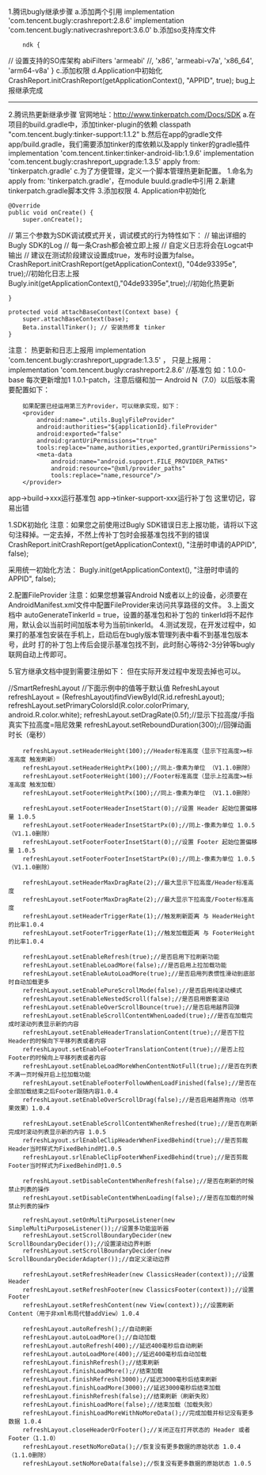 1.腾讯bugly继承步骤
 a.添加两个引用
 implementation 'com.tencent.bugly:crashreport:2.8.6'
 implementation 'com.tencent.bugly:nativecrashreport:3.6.0'
 b.添加so支持库文件

        ndk {
// 设置支持的SO库架构
            abiFilters 'armeabi' //, 'x86', 'armeabi-v7a', 'x86_64', 'arm64-v8a'
        }
  c.添加权限
          <uses-permission android:name="android.permission.READ_PHONE_STATE"/>
          <uses-permission android:name="android.permission.INTERNET" />
          <uses-permission android:name="android.permission.ACCESS_NETWORK_STATE" />
          <uses-permission android:name="android.permission.ACCESS_WIFI_STATE" />
          <uses-permission android:name="android.permission.READ_LOGS" />
   d.Application中初始化
      CrashReport.initCrashReport(getApplicationContext(), "APPID", true);
   bug上报继承完成

********************************************************
2.腾讯热更新继承步骤
官网地址：http://www.tinkerpatch.com/Docs/SDK
a.在项目的build.gradle中，添加tinker-plugin的依赖
   classpath "com.tencent.bugly:tinker-support:1.1.2"
b.然后在app的gradle文件app/build.gradle，我们需要添加tinker的库依赖以及apply tinker的gradle插件
   implementation 'com.tencent.tinker:tinker-android-lib:1.9.6'
   implementation 'com.tencent.bugly:crashreport_upgrade:1.3.5'
   apply from: 'tinkerpatch.gradle'
c.为了方便管理，定义一个脚本管理热更新配置。
   1.命名为apply from: 'tinkerpatch.gradle'，在module buuld.gradle中引用
   2.新建tinkerpatch.gradle脚本文件
   3.添加权限
     <uses-permission android:name="android.permission.INTERNET"/>
     <uses-permission android:name="android.permission.WRITE_EXTERNAL_STORAGE"/>
     <uses-permission android:name="android.permission.READ_EXTERNAL_STORAGE"/>
   4. Application中初始化

    @Override
    public void onCreate() {
        super.onCreate();
//        第三个参数为SDK调试模式开关，调试模式的行为特性如下：
//        输出详细的Bugly SDK的Log
//        每一条Crash都会被立即上报
//                自定义日志将会在Logcat中输出
//        建议在测试阶段建议设置成true，发布时设置为false。
        CrashReport.initCrashReport(getApplicationContext(), "04de93395e", true);//初始化日志上报
        Bugly.init(getApplicationContext(),"04de93395e",true);//初始化热更新

    }

    protected void attachBaseContext(Context base) {
        super.attachBaseContext(base);
        Beta.installTinker(); // 安装热修复 tinker
    }


 注意：
 热更新和日志上报用  implementation 'com.tencent.bugly:crashreport_upgrade:1.3.5' ，
 只是上报用：    implementation 'com.tencent.bugly:crashreport:2.8.6'
 //基准包 如：1.0.0-base   每次更新增加1 1.0.1-patch，注意后缀和加一
Android N（7.0）以后版本需要配置如下：
        <provider
            android:name="android.support.v4.content.FileProvider"
            android:authorities="${applicationId}.fileProvider"
            android:exported="false"
            android:grantUriPermissions="true">
            <meta-data
                android:name="android.support.FILE_PROVIDER_PATHS"
                android:resource="@xml/provider_paths"/>
        </provider>

        如果配置已经运用第三方Provider，可以继承实现，如下：
        <provider
            android:name=".utils.BuglyFileProvider"
            android:authorities="${applicationId}.fileProvider"
            android:exported="false"
            android:grantUriPermissions="true"
            tools:replace="name,authorities,exported,grantUriPermissions">
            <meta-data
                android:name="android.support.FILE_PROVIDER_PATHS"
                android:resource="@xml/provider_paths"
                tools:replace="name,resource"/>
        </provider>


 app->build->xxx运行基准包
 app->tinker-support-xxx运行补丁包  这里切记，容易出错

 1.SDK初始化
 注意：如果您之前使用过Bugly SDK错误日志上报功能，请将以下这句注释掉。一定去掉，不然上传补丁包时会报基准包找不到的错误
 CrashReport.initCrashReport(getApplicationContext(), "注册时申请的APPID", false);

 采用统一初始化方法：
 Bugly.init(getApplicationContext(), "注册时申请的APPID", false);

 2.配置FileProvider
 注意：如果您想兼容Android N或者以上的设备，必须要在AndroidManifest.xml文件中配置FileProvider来访问共享路径的文件。
  <provider
  android:name="android.support.v4.content.FileProvider"
  android:authorities="${applicationId}.fileProvider"
  android:exported="false" android:grantUriPermissions="true">
     <meta-data
  android:name="android.support.FILE_PROVIDER_PATHS"
  android:resource="@xml/provider_paths"/>
 </provider>
 3.上面文档中 autoGenerateTinkerId = true，设置的基准包和补丁包的
 tinkerId将不起作用，默认会以当前时间加版本号为当前tinkerId。
 4.测试发现，在开发过程中，如果打的基准包安装在手机上，启动后在bugly版本管理列表中看不到基准包版本号，此时
 打的补丁包上传后会提示基准包找不到，此时耐心等待2-3分钟等bugly联网自动上传即可。

 5.官方继承文档中提到需要注册如下：
 <activity android:name="com.tencent.bugly.beta.ui.BetaActivity"
               android:configChanges="keyboardHidden|orientation|screenSize|locale"
               android:theme="@android:style/Theme.Translucent" />
 但在实际开发过程中发现去掉也可以。



//SmartRefreshLayout
  //下面示例中的值等于默认值
        RefreshLayout refreshLayout = (RefreshLayout)findViewById(R.id.refreshLayout);
        refreshLayout.setPrimaryColorsId(R.color.colorPrimary, android.R.color.white);
        refreshLayout.setDragRate(0.5f);//显示下拉高度/手指真实下拉高度=阻尼效果
        refreshLayout.setReboundDuration(300);//回弹动画时长（毫秒）

        refreshLayout.setHeaderHeight(100);//Header标准高度（显示下拉高度>=标准高度 触发刷新）
        refreshLayout.setHeaderHeightPx(100);//同上-像素为单位 （V1.1.0删除）
        refreshLayout.setFooterHeight(100);//Footer标准高度（显示上拉高度>=标准高度 触发加载）
        refreshLayout.setFooterHeightPx(100);//同上-像素为单位 （V1.1.0删除）

        refreshLayout.setFooterHeaderInsetStart(0);//设置 Header 起始位置偏移量 1.0.5
        refreshLayout.setFooterHeaderInsetStartPx(0);//同上-像素为单位 1.0.5 （V1.1.0删除）
        refreshLayout.setFooterFooterInsetStart(0);//设置 Footer 起始位置偏移量 1.0.5
        refreshLayout.setFooterFooterInsetStartPx(0);//同上-像素为单位 1.0.5 （V1.1.0删除）

        refreshLayout.setHeaderMaxDragRate(2);//最大显示下拉高度/Header标准高度
        refreshLayout.setFooterMaxDragRate(2);//最大显示下拉高度/Footer标准高度
        refreshLayout.setHeaderTriggerRate(1);//触发刷新距离 与 HeaderHeight 的比率1.0.4
        refreshLayout.setFooterTriggerRate(1);//触发加载距离 与 FooterHeight 的比率1.0.4

        refreshLayout.setEnableRefresh(true);//是否启用下拉刷新功能
        refreshLayout.setEnableLoadMore(false);//是否启用上拉加载功能
        refreshLayout.setEnableAutoLoadMore(true);//是否启用列表惯性滑动到底部时自动加载更多
        refreshLayout.setEnablePureScrollMode(false);//是否启用纯滚动模式
        refreshLayout.setEnableNestedScroll(false);//是否启用嵌套滚动
        refreshLayout.setEnableOverScrollBounce(true);//是否启用越界回弹
        refreshLayout.setEnableScrollContentWhenLoaded(true);//是否在加载完成时滚动列表显示新的内容
        refreshLayout.setEnableHeaderTranslationContent(true);//是否下拉Header的时候向下平移列表或者内容
        refreshLayout.setEnableFooterTranslationContent(true);//是否上拉Footer的时候向上平移列表或者内容
        refreshLayout.setEnableLoadMoreWhenContentNotFull(true);//是否在列表不满一页时候开启上拉加载功能
        refreshLayout.setEnableFooterFollowWhenLoadFinished(false);//是否在全部加载结束之后Footer跟随内容1.0.4
        refreshLayout.setEnableOverScrollDrag(false);//是否启用越界拖动（仿苹果效果）1.0.4

        refreshLayout.setEnableScrollContentWhenRefreshed(true);//是否在刷新完成时滚动列表显示新的内容 1.0.5
        refreshLayout.srlEnableClipHeaderWhenFixedBehind(true);//是否剪裁Header当时样式为FixedBehind时1.0.5
        refreshLayout.srlEnableClipFooterWhenFixedBehind(true);//是否剪裁Footer当时样式为FixedBehind时1.0.5

        refreshLayout.setDisableContentWhenRefresh(false);//是否在刷新的时候禁止列表的操作
        refreshLayout.setDisableContentWhenLoading(false);//是否在加载的时候禁止列表的操作

        refreshLayout.setOnMultiPurposeListener(new SimpleMultiPurposeListener());//设置多功能监听器
        refreshLayout.setScrollBoundaryDecider(new ScrollBoundaryDecider());//设置滚动边界判断
        refreshLayout.setScrollBoundaryDecider(new ScrollBoundaryDeciderAdapter());//自定义滚动边界

        refreshLayout.setRefreshHeader(new ClassicsHeader(context));//设置Header
        refreshLayout.setRefreshFooter(new ClassicsFooter(context));//设置Footer
        refreshLayout.setRefreshContent(new View(context));//设置刷新Content（用于非xml布局代替addView）1.0.4

        refreshLayout.autoRefresh();//自动刷新
        refreshLayout.autoLoadMore();//自动加载
        refreshLayout.autoRefresh(400);//延迟400毫秒后自动刷新
        refreshLayout.autoLoadMore(400);//延迟400毫秒后自动加载
        refreshLayout.finishRefresh();//结束刷新
        refreshLayout.finishLoadMore();//结束加载
        refreshLayout.finishRefresh(3000);//延迟3000毫秒后结束刷新
        refreshLayout.finishLoadMore(3000);//延迟3000毫秒后结束加载
        refreshLayout.finishRefresh(false);//结束刷新（刷新失败）
        refreshLayout.finishLoadMore(false);//结束加载（加载失败）
        refreshLayout.finishLoadMoreWithNoMoreData();//完成加载并标记没有更多数据 1.0.4
        refreshLayout.closeHeaderOrFooter();//关闭正在打开状态的 Header 或者 Footer（1.1.0）
        refreshLayout.resetNoMoreData();//恢复没有更多数据的原始状态 1.0.4（1.1.0删除）
        refreshLayout.setNoMoreData(false);//恢复没有更多数据的原始状态 1.0.5